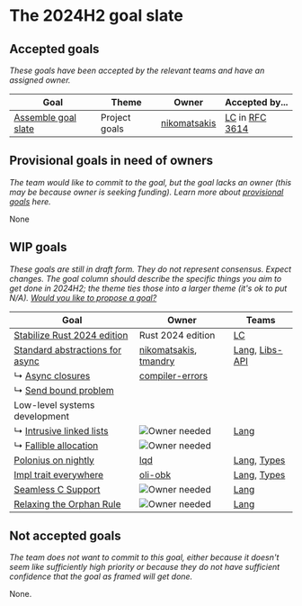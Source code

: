 # The 2024H2 goal slate

## Accepted goals

*These goals have been accepted by the relevant teams and have an assigned owner.*

| Goal                    | Theme         | Owner            | Accepted by...                                                  |
| ----------------------- | ------------- | ---------------- | --------------------------------------------------------------- |
| [Assemble goal slate][] | Project goals | [nikomatsakis][] | [LC] in [RFC 3614](https://github.com/rust-lang/rfcs/pull/3614) |

[nikomatsakis]: https://github.com/nikomatsakis/

## Provisional goals in need of owners

*The team would like to commit to the goal, but the goal lacks an owner (this may be because owner is seeking funding). Learn more about [provisional goals](../about/provisional_goals.md) here.*

None

## WIP goals

*These goals are still in draft form. They do not represent consensus. Expect changes. The goal column should describe the specific things you aim to get done in 2024H2; the theme ties those into a larger theme (it's ok to put N/A). [Would you like to propose a goal?](../how_to/propose_a_goal.md)*

| Goal                                | Owner                     | Teams              |
| ----------------------------------- | ------------------------- | ------------------ |
| [Stabilize Rust 2024 edition][]     | Rust 2024 edition         | [LC]               |
| [Standard abstractions for async][] | [nikomatsakis], [tmandry] | [Lang], [Libs-API] |
| ↳ [Async closures][]                | [compiler-errors]         |                    |
| ↳ [Send bound problem][]            |                           |                    |
| Low-level systems development       |                           |                    |
| ↳ [Intrusive linked lists][]        | ![Owner needed][own]      | [Lang]             |
| ↳ [Fallible allocation][]           | ![Owner needed][own]      |                    |
| [Polonius on nightly][]             | [lqd]                     | [Lang], [Types]    |
| [Impl trait everywhere][]           | [oli-obk]                 | [Lang], [Types]    |
| [Seamless C Support][]              | ![Owner needed][own]      | [Lang]             |
| [Relaxing the Orphan Rule][]        | ![Owner needed][own]      | [Lang]             |

## Not accepted goals

*The team does not want to commit to this goal, either because it doesn't seem like sufficiently high priority or because they do not have sufficient confidence that the goal as framed will get done.*

None.

[Assemble goal slate]: ./Project-goal-slate.md
[Async closures]: ./Async--AsyncClosures.md
[Fallible allocation]: ./Fallible-allocation.md
[Impl trait everywhere]: ./Impl-trait-everywhere.md
[Intrusive linked lists]: ./Intrusive-linked-lists.md
[Polonius on nightly]: ./Polonius.md
[Relaxing the Orphan Rule]: ./Relaxing-the-Orphan-Rule.md
[Seamless C Support]: ./Seamless-C-Support.md
[Send bound problem]: Async--SendBounds.md
[Stabilize Rust 2024 edition]: ./Rust-2024-Edition.md
[Standard abstractions for async]: ./Async.md

[own]: https://img.shields.io/badge/Owned%20Needed-blue

[compiler-errors]: https://github.com/compiler-errors
[lqd]: https://github.com/lqd
[nikomatsakis]: https://github.com/nikomatsakis
[oli-obk]: https://github.com/oli-obk
[tmandry]: https://github.com/tmandry

[Lang]: https://www.rust-lang.org/governance/teams/lang
[LC]: https://www.rust-lang.org/governance/teams/leadership-council
[Libs-API]: https://www.rust-lang.org/governance/teams/library#team-libs-api
[Types]: https://www.rust-lang.org/governance/teams/compiler#team-types
